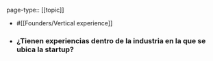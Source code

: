 page-type:: [[topic]]

- #[[Founders/Vertical experience]]

- ### ¿Tienen experiencias dentro de la industria en la que se ubica la startup?



